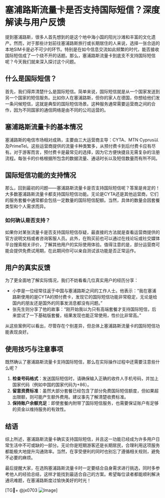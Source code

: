 # 塞浦路斯流量卡是否支持国际短信？深度解读与用户反馈

提到塞浦路斯，很多人首先想到的是这个地中海小国的阳光沙滩和丰富的文化遗产。然而，对于那些计划前往塞浦路斯旅行或长期居住的人来说，选择一张合适的本地SIM卡是必不可少的环节。特别是在如今信息交流如此频繁的时代，能否接收国际短信成了一个绕不开的话题。那么，塞浦路斯流量卡到底支不支持国际短信呢？今天我们就来深入探讨这个问题。

## 什么是国际短信？

首先，我们得弄清楚什么是国际短信。简单来说，国际短信就是从一个国家发送到另一个国家的短信服务。比如你人在塞浦路斯，但你的家人在德国，你想给他们发一条问候短信，这就是典型的国际短信场景。这种服务通常需要运营商之间的合作，因为不同国家的通信网络是由不同的公司运营的。

## 塞浦路斯流量卡的基本情况

塞浦路斯的电信市场相对成熟，主要由三大运营商主导：CYTA、MTN Cyprus以及PrimeTel。这些运营商提供的流量卡种类繁多，从预付费卡到后付费卡应有尽有。对于游客而言，预付费卡是最常见的选择，因为它方便快捷且无需复杂的注册流程。每张卡的价格根据所包含的数据流量、通话时长以及短信数量而有所不同。

## 国际短信功能的支持情况

那么，回到最初的问题——塞浦路斯流量卡是否支持国际短信呢？答案是肯定的！大多数塞浦路斯流量卡都支持国际短信功能。无论是CYTA还是其他运营商，它们的服务套餐中通常都会包括一定数量的国际短信配额。当然，具体的数量会因套餐类型和个人需求而异。

### 如何确认是否支持？

如果你对某张流量卡是否支持国际短信存疑，最直接的方法就是查看运营商提供的官方说明文档或者咨询客服人员。此外，在购买前也可以通过在线论坛或社交媒体平台搜索相关评价，了解其他用户的实际使用体验。值得注意的是，部分运营商可能会提供免费试用期，在此期间你可以亲自测试该功能是否正常运作。

## 用户的真实反馈

为了更全面地了解实际情况，我们不妨看看几位真实用户的经历分享：

- 小李是一位经常往返于中国与塞浦路斯之间的工作人士。他表示：“我在塞浦路斯使用的是CYTA的预付费卡，发现它的国际短信功能非常稳定，无论是给国内的朋友还是国外的同事发消息都没有问题。”
- 张先生则分享了他的故事：“刚开始我以为只有高端套餐才支持国际短信，后来尝试了一下基础版套餐，结果发现也能正常使用，性价比非常高。”

从这些案例可以看出，尽管存在个别差异，但总体上塞浦路斯流量卡的国际短信功能表现良好。

## 使用技巧与注意事项

既然确认了塞浦路斯流量卡支持国际短信，那么在实际操作过程中还需要注意些什么呢？

1. **检查号码格式**：发送国际短信时，请确保输入正确的收件人手机号码，并加上国家代码（例如中国的国家代码为+86）。
2. **留意资费标准**：虽然大部分套餐已经包含了部分免费国际短信额度，但如果超出限额，则可能产生额外费用。建议事先了解清楚收费标准。
3. **保持账户余额充足**：即使套餐内附带了国际短信服务，也需要保证账户有足够的资金以维持服务的有效性。

## 结语

综上所述，塞浦路斯流量卡确实支持国际短信，并且这一功能已经成为许多用户日常生活中不可或缺的一部分。无论你是短期游客还是长期居民，合理利用这项服务都能极大地提升沟通效率。当然，在享受便利的同时也别忘了遵循相关规则，避免不必要的麻烦。

最后提醒大家，在选购塞浦路斯流量卡时一定要结合自身需求进行挑选，同时多参考他人的经验总结，这样才能找到最适合自己的方案。希望每位读者都能顺利解决通讯难题，在塞浦路斯度过愉快美好的时光！

[TG💪+ @jx0703 ![Image](https://github.com/user-attachments/assets/dbca1d08-cadb-493c-b0ec-ad6f7a83f270)]